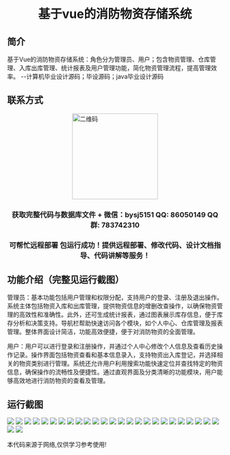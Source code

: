 <p><h1 align="center">基于vue的消防物资存储系统</h1></p>

## 简介
基于Vue的消防物资存储系统：角色分为管理员、用户；包含物资管理、仓库管理、入库出库管理、统计报表及用户管理功能，简化物资管理流程，提高管理效率。    --计算机毕业设计源码；毕设源码；java毕业设计源码


## 联系方式
<img src="https://bs-1329754181.cos.ap-shanghai.myqcloud.com/wx.jpg" alt="二维码" style="display: block; margin: 0 auto;" width="200px">
<p><h3 align="center">获取完整代码与数据库文件 + 微信：bysj5151 QQ: 86050149 QQ群: 783742310</h3></p>
<p><h3 align="center">可帮忙远程部署 包运行成功！提供远程部署、修改代码、设计文档指导、代码讲解等服务！</h3></p>

## 功能介绍（完整见运行截图）
管理员：基本功能包括用户管理和权限分配，支持用户的登录、注册及退出操作。系统主体包括物资入库和出库管理，提供物资信息的增删改查操作，以确保物资管理的高效性和准确性。此外，还可生成统计报表，通过图表展示库存信息，便于库存分析和决策支持。导航栏帮助快速访问各个模块，如个人中心、仓库管理及报表管理。整体界面设计简洁，功能高效便捷，便于对消防物资的全面管理。

用户：用户可以进行登录和注册操作，并通过个人中心修改个人信息及查看历史操作记录。操作界面包括物资查看和基本信息录入，支持物资出入库登记，并选择相关的物资类别进行管理。系统还允许用户利用搜索功能快速定位并查找特定的物资信息，确保操作的流畅性及便捷性。通过直观界面及分类清晰的功能模块，用户能够高效地进行消防物资的查看及管理。


## 运行截图
![](https://bs-1329754181.cos.ap-shanghai.myqcloud.com/ssm/FireEquipmentStorageSystem/img/001.jpg)
![](https://bs-1329754181.cos.ap-shanghai.myqcloud.com/ssm/FireEquipmentStorageSystem/img/002.jpg)
![](https://bs-1329754181.cos.ap-shanghai.myqcloud.com/ssm/FireEquipmentStorageSystem/img/003.jpg)
![](https://bs-1329754181.cos.ap-shanghai.myqcloud.com/ssm/FireEquipmentStorageSystem/img/004.jpg)
![](https://bs-1329754181.cos.ap-shanghai.myqcloud.com/ssm/FireEquipmentStorageSystem/img/005.jpg)
![](https://bs-1329754181.cos.ap-shanghai.myqcloud.com/ssm/FireEquipmentStorageSystem/img/006.jpg)
![](https://bs-1329754181.cos.ap-shanghai.myqcloud.com/ssm/FireEquipmentStorageSystem/img/007.jpg)
![](https://bs-1329754181.cos.ap-shanghai.myqcloud.com/ssm/FireEquipmentStorageSystem/img/008.jpg)
![](https://bs-1329754181.cos.ap-shanghai.myqcloud.com/ssm/FireEquipmentStorageSystem/img/009.jpg)
![](https://bs-1329754181.cos.ap-shanghai.myqcloud.com/ssm/FireEquipmentStorageSystem/img/010.jpg)
![](https://bs-1329754181.cos.ap-shanghai.myqcloud.com/ssm/FireEquipmentStorageSystem/img/011.jpg)
![](https://bs-1329754181.cos.ap-shanghai.myqcloud.com/ssm/FireEquipmentStorageSystem/img/012.jpg)
![](https://bs-1329754181.cos.ap-shanghai.myqcloud.com/ssm/FireEquipmentStorageSystem/img/013.jpg)
![](https://bs-1329754181.cos.ap-shanghai.myqcloud.com/ssm/FireEquipmentStorageSystem/img/014.jpg)
![](https://bs-1329754181.cos.ap-shanghai.myqcloud.com/ssm/FireEquipmentStorageSystem/img/015.jpg)
![](https://bs-1329754181.cos.ap-shanghai.myqcloud.com/ssm/FireEquipmentStorageSystem/img/016.jpg)
![](https://bs-1329754181.cos.ap-shanghai.myqcloud.com/ssm/FireEquipmentStorageSystem/img/017.jpg)
![](https://bs-1329754181.cos.ap-shanghai.myqcloud.com/ssm/FireEquipmentStorageSystem/img/018.jpg)
![](https://bs-1329754181.cos.ap-shanghai.myqcloud.com/ssm/FireEquipmentStorageSystem/img/019.jpg)
![](https://bs-1329754181.cos.ap-shanghai.myqcloud.com/ssm/FireEquipmentStorageSystem/img/020.jpg)
![](https://bs-1329754181.cos.ap-shanghai.myqcloud.com/ssm/FireEquipmentStorageSystem/img/021.jpg)
![](https://bs-1329754181.cos.ap-shanghai.myqcloud.com/ssm/FireEquipmentStorageSystem/img/022.jpg)
![](https://bs-1329754181.cos.ap-shanghai.myqcloud.com/ssm/FireEquipmentStorageSystem/img/023.jpg)
![](https://bs-1329754181.cos.ap-shanghai.myqcloud.com/ssm/FireEquipmentStorageSystem/img/024.jpg)
![](https://bs-1329754181.cos.ap-shanghai.myqcloud.com/ssm/FireEquipmentStorageSystem/img/025.jpg)
![](https://bs-1329754181.cos.ap-shanghai.myqcloud.com/ssm/FireEquipmentStorageSystem/img/026.jpg)
![](https://bs-1329754181.cos.ap-shanghai.myqcloud.com/ssm/FireEquipmentStorageSystem/img/027.jpg)

<p>本代码来源于网络,仅供学习参考使用!</p>
